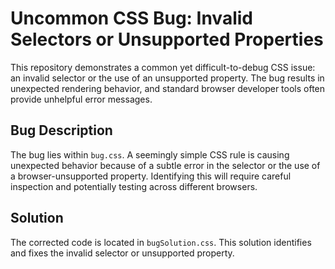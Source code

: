 # Uncommon CSS Bug: Invalid Selectors or Unsupported Properties

This repository demonstrates a common yet difficult-to-debug CSS issue: an invalid selector or the use of an unsupported property.  The bug results in unexpected rendering behavior, and standard browser developer tools often provide unhelpful error messages. 

## Bug Description
The bug lies within `bug.css`.  A seemingly simple CSS rule is causing unexpected behavior because of a subtle error in the selector or the use of a browser-unsupported property.  Identifying this will require careful inspection and potentially testing across different browsers.

## Solution
The corrected code is located in `bugSolution.css`.  This solution identifies and fixes the invalid selector or unsupported property.